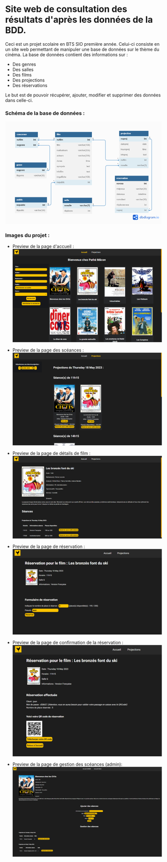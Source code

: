 ﻿# Site web de consultation des résultats d'après les données de la BDD.
Ceci est un projet scolaire en BTS SIO première année.
Celui-ci consiste en un site web permettant de manipuler une base de données sur le thème du cinéma.
La base de données contient des informations sur :
- Des genres
- Des salles
- Des films
- Des projections
- Des réservations

Le but est de pouvoir récupérer, ajouter, modifier et supprimer des données dans celle-ci.

### Schéma de la base de données :
![](imagesProjet/preview_bdd.png)

### Images du projet :

- Preview de la page d'accueil :
![](imagesProjet/preview_accueil.png)

- Preview de la page des scéances :
![](imagesProjet/preview_projection.png)

- Preview de la page de détails de film :
![](imagesProjet/preview_film.png)

- Preview de la page de réservation :
![](imagesProjet/preview_reservation.png)

- Preview de la page de confirmation de la réservation :
![](imagesProjet/preview_reserve.png)

- Preview de la page de gestion des scéances (admin):
![](imagesProjet/preview_gestion_reservation_admin.png)
